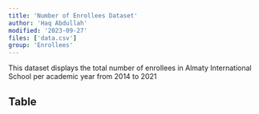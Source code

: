 ```yaml
---
title: 'Number of Enrollees Dataset'
author: 'Haq Abdullah'
modified: '2023-09-27'
files: ['data.csv']
group: 'Enrollees'
---
```


This dataset displays the total number of enrollees in Almaty International School per academic year from 2014 to 2021

## Table

<Table url="number-of-enrollees-data.csv" />
